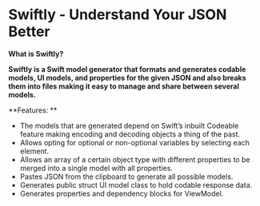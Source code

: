 # Swiftly - Understand Your JSON Better


**What is Swiftly?**

**Swiftly is a Swift model generator that formats and generates codable models, UI models, and properties for the given JSON and also breaks them into files making it easy to manage and share between several models.**

**Features: **

- The models that are generated depend on Swift’s inbuilt Codeable feature making encoding and decoding objects a thing of the past.
- Allows opting for optional or non-optional variables by selecting each element.
- Allows an array of a certain object type with different properties to be merged into a single model with all properties.
- Pastes JSON from the clipboard to generate all possible models.
- Generates public struct UI model class to hold codable response data.
- Generates properties and dependency blocks for ViewModel.
